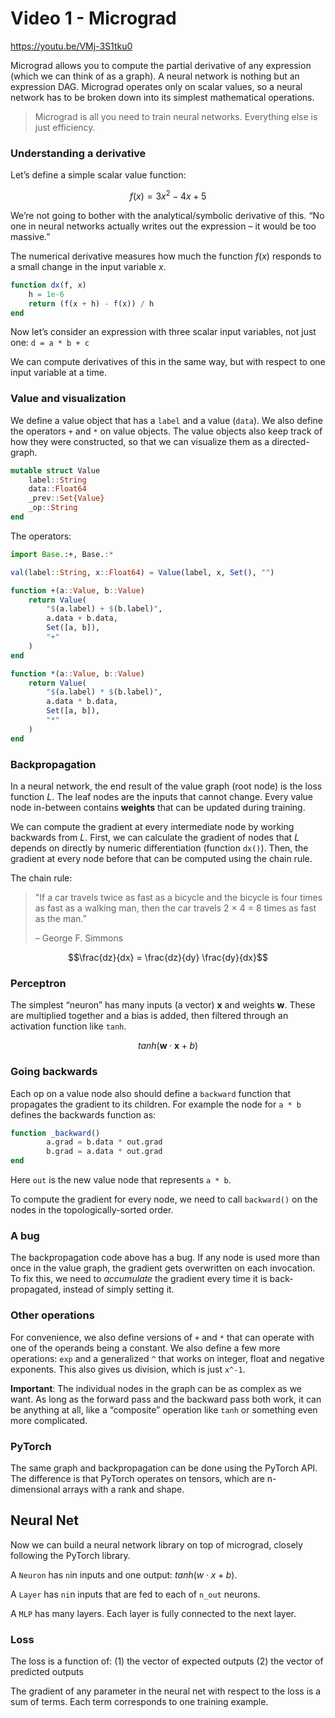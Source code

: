 # Video 1 - Micrograd

https://youtu.be/VMj-3S1tku0

Micrograd allows you to compute the partial derivative of any expression (which we can think of as a graph). A neural network is nothing but an expression DAG. Micrograd operates only on scalar values, so a neural network has to be broken down into its simplest mathematical operations.

> Micrograd is all you need to train neural networks. Everything else is just efficiency.

### Understanding a derivative

Let’s define a simple scalar value function:

$$f(x) = 3x^2 - 4x + 5$$

We’re not going to bother with the analytical/symbolic derivative of this. “No one in neural networks actually writes out the expression – it would be too massive.”

The numerical derivative measures how much the function $f(x)$ responds to a small change in the input variable $x$. 

```julia
function dx(f, x)
    h = 1e-6
    return (f(x + h) - f(x)) / h
end
```

Now let’s consider an expression with three scalar input variables, not just one: `d = a * b + c`

We can compute derivatives of this in the same way, but with respect to one input variable at a time.

### Value and visualization

We define a value object that has a `label` and a value (`data`). We also define the operators `+` and `*` on value objects. The value objects also keep track of how they were constructed, so that we can visualize them as a directed-graph.

```julia
mutable struct Value
    label::String
    data::Float64
    _prev::Set{Value}
    _op::String
end
```

The operators:

```julia
import Base.:+, Base.:*

val(label::String, x::Float64) = Value(label, x, Set(), "")

function +(a::Value, b::Value)
    return Value(
        "$(a.label) + $(b.label)",
        a.data + b.data,
        Set([a, b]),
        "+"
    )
end

function *(a::Value, b::Value)
    return Value(
        "$(a.label) * $(b.label)",
        a.data * b.data,
        Set([a, b]),
        "*"
    )
end
```

### Backpropagation

In a neural network, the end result of the value graph (root node) is the loss function $L$. The leaf nodes are the inputs that cannot change. Every value node in-between contains **weights** that can be updated during training.

We can compute the gradient at every intermediate node by working backwards from $L$. First, we can calculate the gradient of nodes that $L$ depends on directly by numeric differentiation (function `dx()`). Then, the gradient at every node before that can be computed using the chain rule.

The chain rule:

> "If a car travels twice as fast as a bicycle and the bicycle is four times as fast as a walking man, then the car travels 2 × 4 = 8 times as fast as the man.”
>
> – George F. Simmons

$$\frac{dz}{dx} = \frac{dz}{dy} \frac{dy}{dx}$$

### Perceptron

The simplest “neuron” has many inputs (a vector) $\textbf{x}$  and weights $\textbf{w}$. These are multiplied together and a bias is added, then filtered through an activation function like `tanh`.

$$tanh(\textbf{w} \cdot \textbf{x} + b)$$

### Going backwards

Each op on a value node also should define a `backward` function that propagates the gradient to its children. For example the node for `a * b` defines the backwards function as:

```julia
function _backward()
		a.grad = b.data * out.grad
		b.grad = a.data * out.grad
end

```

Here `out` is the new value node that represents `a * b`.

To compute the gradient for every node, we need to call `backward()` on the nodes in the topologically-sorted order.

### A bug

The backpropagation code above has a bug. If any node is used more than once in the value graph, the gradient gets overwritten on each invocation. To fix this, we need to *accumulate* the gradient every time it is back-propagated, instead of simply setting it.

### Other operations

For convenience, we also define versions of `+` and `*` that can operate with one of the operands being a constant. We also define a few more operations: `exp` and a generalized `^` that works on integer, float and negative exponents. This also gives us division, which is just `x^-1`.

**Important**: The individual nodes in the graph can be as complex as we want. As long as the forward pass and the backward pass both work, it can be anything at all, like a “composite” operation like `tanh` or something even more complicated.

### PyTorch

The same graph and backpropagation can be done using the PyTorch API. The difference is that PyTorch operates on tensors, which are n-dimensional arrays with a rank and shape.

## Neural Net

Now we can build a neural network library on top of micrograd, closely following the PyTorch library.

A  `Neuron` has  `n`in inputs and one output: $tanh(w \cdot x + b)$.

A  `Layer` has `ni`n inputs that are fed to each of `n_out` neurons.

A  `MLP` has many layers. Each layer is fully connected to the next layer.

### Loss

The loss is a function of: (1) the vector of expected outputs (2) the vector of predicted outputs

The gradient of any parameter in the neural net with respect to the loss is a sum of terms. Each term corresponds to one training example.






